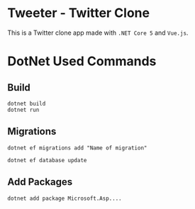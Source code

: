 # Tweeter - Twitter Clone
This is a Twitter clone app made with ```.NET Core 5``` and ```Vue.js```.

# DotNet Used Commands

## Build
```
dotnet build
dotnet run
```

## Migrations
```
dotnet ef migrations add "Name of migration"
```

```
dotnet ef database update
```

## Add Packages

```
dotnet add package Microsoft.Asp....
```

